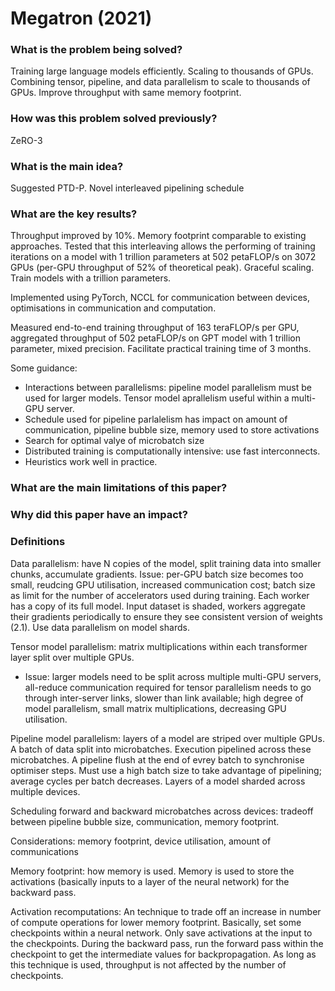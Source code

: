 # Megatron (2021)

### What is the problem being solved?

Training large language models efficiently. Scaling to thousands of GPUs. Combining tensor, pipeline, and data parallelism to scale to thousands of GPUs. Improve throughput with same memory footprint.

### How was this problem solved previously?

ZeRO-3

### What is the main idea?

Suggested PTD-P. Novel interleaved pipelining schedule


### What are the key results?

Throughput improved by 10%. Memory footprint comparable to existing approaches. Tested that this interleaving allows the performing of training iterations on a model with 1 trillion parameters at 502 petaFLOP/s on 3072 GPUs (per-GPU throughput of 52% of theoretical peak). Graceful scaling. Train models with a trillion parameters.

Implemented using PyTorch, NCCL for communication between devices, optimisations in communication and computation.

Measured end-to-end training throughput of 163 teraFLOP/s per GPU, aggregated throughput of 502 petaFLOP/s on GPT model with 1 trillion parameter, mixed precision. Facilitate practical training time of 3 months.

Some guidance:
- Interactions between parallelisms: pipeline model parallelism must be used for larger models. Tensor model aprallelism useful within a multi-GPU server.
- Schedule used for pipeline parlalelism has impact on amount of communication, pipeline bubble size, memory used to store activations
- Search for optimal valye of microbatch size
- Distributed training is computationally intensive: use fast interconnects.
- Heuristics work well in practice.


### What are the main limitations of this paper?


### Why did this paper have an impact?

### Definitions
Data parallelism: have N copies of the model, split training data into smaller chunks, accumulate gradients. Issue: per-GPU batch size becomes too small, reudcing GPU utilisation, increased communication cost; batch size as limit for the number of accelerators used during training. Each worker has a copy of its full model. Input dataset is shaded, workers aggregate their gradients periodically to ensure they see consistent version of weights (2.1). Use data parallelism on model shards.

Tensor model parallelism: matrix multiplications within each transformer layer split over multiple GPUs.
- Issue: larger models need to be split across multiple multi-GPU servers, all-reduce communication required for tensor parallelism needs to go through inter-server links, slower than link available; high degree of model parallelism, small matrix multiplications, decreasing GPU utilisation.

Pipeline model parallelism: layers of a model are striped over multiple GPUs. A batch of data split into microbatches. Execution pipelined across these microbatches. A pipeline flush at the end of evrey batch to synchronise optimiser steps. Must use a high batch size to take advantage of pipelining; average cycles per batch decreases. Layers of a model sharded across multiple devices. 

Scheduling forward and backward microbatches across devices: tradeoff between pipeline bubble size, communication, memory footprint. 

Considerations: memory footprint, device utilisation, amount of communications

Memory footprint: how memory is used. Memory is used to store the activations (basically inputs to a layer of the neural network) for the backward pass.

Activation recomputations: An technique to trade off an increase in number of compute operations for lower memory footprint. Basically, set some checkpoints within a neural network. Only save activations at the input to the checkpoints. During the backward pass, run the forward pass within the checkpoint to get the intermediate values for backpropagation. As long as this technique is used, throughput is not affected by the number of checkpoints.




